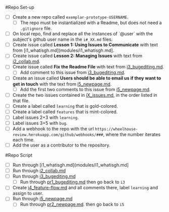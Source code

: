 #Repo Set-up

- [ ] Create a new repo called `exemplar-prototype-USERNAME`.
    - [ ] The repo must be instantialized with a Readme, but does not need a `.gitignore` file.
- [ ] On local repo, find and replace all the instances of \`@user\` with the subject's github user name in the `i#_XX.md` files. 
- [ ] Create issue called **Lesson 1: Using Issues to Communicate** with text from [i1_whatisgh.md](modules/i1_whatisgh.md].
- [ ] Create issue called **Lesson 2: Managing Issues** with text from [i2_collab.md](modules/i2_collab.md).
- [ ] Create issue called **Fix the Readme File** with text from [i3_bugediting.md](modules/i3_bugediting.md).
  - [ ] Add comment to this issue from [i3_bugediting.md](modules/i3_bugediting.md).
- [ ] Create an issue called **Users should be able to email us if they want to get in touch** with the text from [i5_newpage.md](modules/i5_newpage.md).
  - [ ] Add the first two comments to this issue from [i5_newpage.md](modules/i5_newpage.md).
- [ ] Create the two issues contained in [iX_issues.md](modules/iX_issues.md), in the order listed in that file.
- [ ] Create a label called `learning` that is gold-colored.
- [ ] Create a label called `features` that is mint-colored.
- [ ] Label issues 2+3 with `learning`.
- [ ] Label issues 3+5 with `bug`.
- [ ] Add a webhook to the repo with the url `https://wheelhouse-review.herokuapp.com/github/webhooks/###`, where the number iterates each time.
- [ ] Add the user as a contributor to the repository.

#Repo Script
- [ ] Run through [i1_whatisgh.md](modules/i1_whatisgh.md]
- [ ] Run through [i2_collab.md](modules/i2_collab.md)
- [ ] Run through [i3_bugediting.md](modules/i3_bugediting.md)
  - [ ] Run through [pr1_bugediting.md](modules/pr1_bugediting.md) then go back to `i3`
- [ ] Create [i4_feature-flow.md](modules/i4_feature-flow.md) and all comments there, label `learning` and assign to user.
- [ ] Run through [i5_newpage.md](modules/i5_newpage.md)
  - [ ] Run through [pr2_newpage.md](modules/pr2_newpage.md). then go back to `i5`